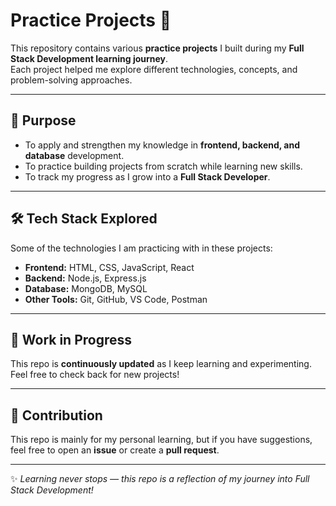 # Practice Projects 🚀

This repository contains various **practice projects** I built during my **Full Stack Development learning journey**.  
Each project helped me explore different technologies, concepts, and problem-solving approaches.  

---

## 📌 Purpose
- To apply and strengthen my knowledge in **frontend, backend, and database** development.
- To practice building projects from scratch while learning new skills.
- To track my progress as I grow into a **Full Stack Developer**.

---

## 🛠️ Tech Stack Explored
Some of the technologies I am practicing with in these projects:
- **Frontend:** HTML, CSS, JavaScript, React  
- **Backend:** Node.js, Express.js  
- **Database:** MongoDB, MySQL  
- **Other Tools:** Git, GitHub, VS Code, Postman  

---



## 🚧 Work in Progress
This repo is **continuously updated** as I keep learning and experimenting.  
Feel free to check back for new projects!

---

## 🤝 Contribution
This repo is mainly for my personal learning, but if you have suggestions, feel free to open an **issue** or create a **pull request**.  

---



✨ *Learning never stops — this repo is a reflection of my journey into Full Stack Development!*
